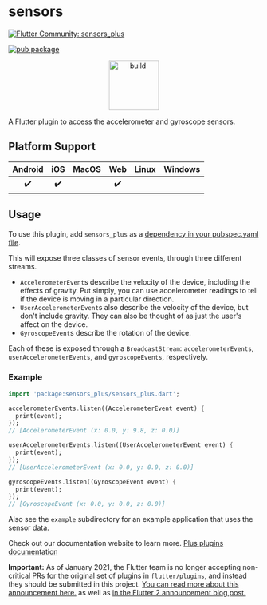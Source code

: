 # sensors

[![Flutter Community: sensors_plus](https://fluttercommunity.dev/_github/header/sensors_plus)](https://github.com/fluttercommunity/community)

[![pub package](https://img.shields.io/pub/v/sensors_plus.svg)](https://pub.dev/packages/sensors_plus)

<p class="center">
<center><a href="https://flutter.dev/docs/development/packages-and-plugins/favorites" target="_blank" rel="noreferrer noopener"><img src="../../website/static/img/flutter-favorite-badge.png" width="100" alt="build"></a></center>
</p>
A Flutter plugin to access the accelerometer and gyroscope sensors.

## Platform Support

| Android | iOS | MacOS | Web | Linux | Windows |
| :-----: | :-: | :---: | :-: | :---: | :----: |
|   ✔️    | ✔️  |       | ✔️  |       |        |

## Usage

To use this plugin, add `sensors_plus` as a [dependency in your pubspec.yaml
file](https://plus.fluttercommunity.dev/docs/overview).

This will expose three classes of sensor events, through three different
streams.

- `AccelerometerEvent`s describe the velocity of the device, including the
  effects of gravity. Put simply, you can use accelerometer readings to tell if
  the device is moving in a particular direction.
- `UserAccelerometerEvent`s also describe the velocity of the device, but don't
  include gravity. They can also be thought of as just the user's affect on the
  device.
- `GyroscopeEvent`s describe the rotation of the device.

Each of these is exposed through a `BroadcastStream`: `accelerometerEvents`,
`userAccelerometerEvents`, and `gyroscopeEvents`, respectively.

### Example

```dart
import 'package:sensors_plus/sensors_plus.dart';

accelerometerEvents.listen((AccelerometerEvent event) {
  print(event);
});
// [AccelerometerEvent (x: 0.0, y: 9.8, z: 0.0)]

userAccelerometerEvents.listen((UserAccelerometerEvent event) {
  print(event);
});
// [UserAccelerometerEvent (x: 0.0, y: 0.0, z: 0.0)]

gyroscopeEvents.listen((GyroscopeEvent event) {
  print(event);
});
// [GyroscopeEvent (x: 0.0, y: 0.0, z: 0.0)]

```

Also see the `example` subdirectory for an example application that uses the
sensor data.

Check out our documentation website to learn more. [Plus plugins documentation](https://plus.fluttercommunity.dev/docs/overview)

**Important:** As of January 2021, the Flutter team is no longer accepting non-critical PRs for the original set of plugins in `flutter/plugins`, and instead they should be submitted in this project. [You can read more about this announcement here.](https://github.com/flutter/plugins/blob/master/CONTRIBUTING.md#important-note) as well as [in the Flutter 2 announcement blog post.](https://medium.com/flutter/whats-new-in-flutter-2-0-fe8e95ecc65)
